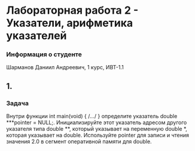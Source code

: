 # Лабораторная работа 2 - Указатели, арифметика указателей
### Информация о студенте  
Шарманов Даниил Андреевич, 1 курс, ИВТ-1.1  
## 1.  
### Задача  
Внутри функции int main(void) { /*...*/ } определите указатель double ***pointer = NULL;. Инициализируйте этот указатель адресом другого указателя типа double **, который указывает на переменную
double *, которая указывает на double. Используйте pointer для записи и чтения значения 2.0 в сегмент
оперативной памяти для double.
